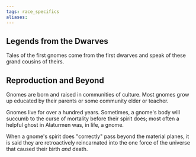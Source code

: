 ```yaml
---
tags: race_specifics
aliases:
---
```

## Legends from the Dwarves
Tales of the first gnomes come from the first dwarves and speak of these grand cousins of theirs.  

## Reproduction and Beyond
Gnomes are born and raised in communities of culture. Most gnomes grow up educated by their parents or some community elder or teacher.

Gnomes live for over a hundred years. Sometimes, a gnome's body will succumb to the curse of mortality before their spirit does; most often a helpful ghost in Alaturmen was, in life, a gnome.

When a gnome's spirit does "correctly" pass beyond the material planes, it is said they are retroactively reincarnated into the one force of the universe that caused their birth *and* death.
